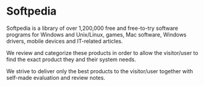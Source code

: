 Softpedia
=========

Softpedia is a library of over 1,200,000 free and free-to-try software programs for Windows and Unix/Linux, games, Mac software, Windows drivers, mobile devices and IT-related articles. 

We review and categorize these products in order to allow the visitor/user to find the exact product they and their system needs. 

We strive to deliver only the best products to the visitor/user together with self-made evaluation and review notes.
